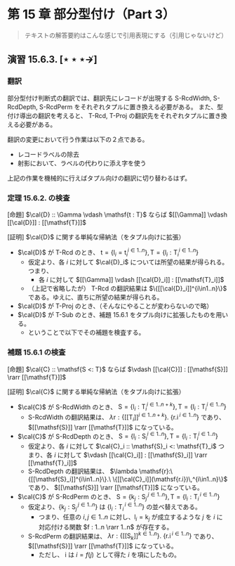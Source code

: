# 第 15 章 部分型付け（Part 3）

> テキストの解答要約はこんな感じで引用表現にする（引用じゃないけど）

## 演習 15.6.3. [$\star\star\star\nrightarrow$]

### 翻訳

部分型付け判断式の翻訳では、翻訳先にレコードが出現する S-RcdWidth, S-RcdDepth, S-RcdPerm をそれぞれタプルに置き換える必要がある。
また、型付け導出の翻訳を考えると、 T-Rcd, T-Proj の翻訳先をそれぞれタプルに置き換える必要がある。

翻訳の変更において行う作業は以下の２点である。
- レコードラベルの除去
- 射影において、ラベルの代わりに添え字を使う

上記の作業を機械的に行えばタプル向けの翻訳に切り替わるはず。

### 定理 15.6.2. の検査

[命題] $\cal{D} :: \Gamma \vdash \mathsf{t : T}$ ならば  $[[\Gamma]] \vdash [[\cal{D}]] : [[\mathsf{T}]]$

[証明] $\cal{D}$ に関する単純な帰納法（をタプル向けに拡張）

- $\cal{D}$ が T-Rcd のとき、 $\mathsf{t} = \{{\mathsf{l}_i=\mathsf{t}_i}^{i\in1..n}\}, \mathsf{T} = \{{{\mathsf{l}_i:\mathsf{T}_i}^{i\in1..n}\}}$​
  - 仮定より、各 $i$ に対して $\cal{D}_i$ については所望の結果が得られる。つまり、
    -  各 $i$ に対して $[[\Gamma]] \vdash [[\cal{D}_i]] : [[\mathsf{T}_i]]$
  -  （上記で省略したが） T-Rcd の翻訳結果は $\{[[\cal{D}_i]]^{i\in1..n}\}$ である。ゆえに、直ちに所望の結果が得られる。
-  $\cal{D}$ が T-Proj のとき、（そんなにやることが変わらないので略）
- $\cal{D}$ が T-Sub のとき、補題 15.6.1 をタプル向けに拡張したものを用いる。
  -  ということで以下でその補題を検査する。

### 補題 15.6.1 の検査

[命題] $\cal{C} :: \mathsf{S <: T}$ ならば  $\vdash [[\cal{C}]] : [[\mathsf{S}]] \rarr [[\mathsf{T}]]$

[証明] $\cal{C}$ に関する単純な帰納法（をタプル向けに拡張）

- $\cal{C}$ が S-RcdWidth のとき、 $\mathsf{S} = \{{{\mathsf{l}_i:\mathsf{T}_i}^{i\in1..n+k}\}}, \mathsf{T} = \{{{\mathsf{l}_i:\mathsf{T}_i}^{i\in1..n}\}}$
  - S-RcdWidth の翻訳結果は、 $\lambda \mathsf{r}:\{[[\mathsf{T}_i]]^{i\in1..n+k}\}.\ \{\mathsf{r.i}\,^{i\in1..n}\}$ であり、 $[[\mathsf{S}]] \rarr [[\mathsf{T}]]$ になっている。
- $\cal{C}$ が S-RcdDepth のとき、 $\mathsf{S} = \{{{\mathsf{l}_i:\mathsf{S}_i}^{i\in1..n}\}}, \mathsf{T} = \{{{\mathsf{l}_i:\mathsf{T}_i}^{i\in1..n}\}}$
  - 仮定より、各 $i$ に対して $\cal{C}_i :: \mathsf{S}_i <: \mathsf{T}_i$ つまり、各 $i$ に対して $\vdash [[\cal{C}_i]] : [[\mathsf{S}_i]] \rarr [[\mathsf{T}_i]]$
  - S-RcdDepth の翻訳結果は、 $\lambda \mathsf{r}:\{[[\mathsf{S}_i]]^{i\in1..n}\}.\ \{[[\cal{C}_i]](\mathsf{r.i})\,^{i\in1..n}\}$ であり、 $[[\mathsf{S}]] \rarr [[\mathsf{T}]]$ になっている。
- $\cal{C}$ が S-RcdPerm のとき、 $\mathsf{S} = \{{\mathsf{k}_j:\mathsf{S}_j\,^{j\in1..n}\}}, \mathsf{T} = \{{\mathsf{l}_i:\mathsf{T}_i\,^{i\in1..n}\}}$
  - 仮定より、$\{{\mathsf{k}_j:\mathsf{S}_j\,^{j\in1..n}\}}$ は $\{{\mathsf{l}_i:\mathsf{T}_i\,^{i\in1..n}\}}$ の並べ替えである。
    - つまり、任意の $i, j \in 1..n$ に対し、$\mathsf{l}_i = \mathsf{k}_j$ が成立するような $j$ を $i$ に対応付ける関数 $f : 1..n \rarr 1..n$ が存在する。
  - S-RcdPerm の翻訳結果は、 $\lambda \mathsf{r}:\{[[\mathsf{S}_k]]^{k\in1..n}\}.\ \{\mathsf{r.i}\,^{i\in1..n}\}$ であり、 $[[\mathsf{S}]] \rarr [[\mathsf{T}]]$ になっている。
    - ただし、 $\mathsf{i}$ は $i = f(j)$ として得た $i$ を項にしたもの。

